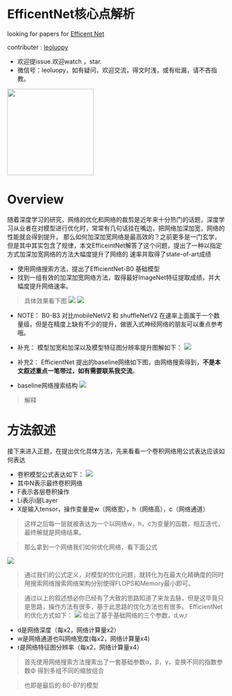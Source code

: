 



# EfficentNet核心点解析

looking for papers for [Efficent Net](https://arxiv.org/pdf/1905.11946.pdf)

contributer : [leoluopy](https://github.com/leoluopy)

+ 欢迎提issue.欢迎watch ，star.
+ 微信号：leoluopy，如有疑问，欢迎交流，得文时浅，或有纰漏，请不吝指教。

<img width="200" height="200" src="https://github.com/leoluopy/paper_discussing/blob/master/wechat_id.jpeg"/>


# Overview
随着深度学习的研究，网络的优化和网络的裁剪是近年来十分热门的话题，深度学习从业者在对模型进行优化时，常常有几句话挂在嘴边，把网络加深加宽，网络的性能就会得到提升，
那么如何加深加宽网络是最高效的？之前更多是一门玄学，但是其中其实包含了规律，本文EfficeintNet解答了这个问题，提出了一种以指定方式加深加宽网络的方法大幅度提升了网络的
速率并取得了state-of-art成绩
+ 使用网络搜索方法，提出了EfficientNet-B0 基础模型
+ 找到一组有效的加深加宽网络方法，取得最好ImageNet特征提取成绩，并大幅度提升网络速率。
> 具体效果看下图
![](./efficientNet_performance.png)
![](./B0-B7-detail.png)

+ NOTE： B0-B3 对比mobileNetV2 和 shuffleNetV2 在速率上面属于一个数量级，但是在精度上缺有不少的提升，做嵌入式神经网络的朋友可以重点参考哦。

+ 补充： 模型加宽和加深以及模型特征图分辨率提升图解如下：
![](./explan_deeper_widther.png)

+ 补充2： EfficientNet 提出的baseline网络如下图，由网络搜索得到，**不是本文叙述重点一笔带过，如有需要联系我交流**。
+ baseline网络搜索结构
![](./baseline_net.png)
> 解释

# 方法叙述
接下来进入正题，在提出优化具体方法，先来看看一个卷积网络用公式表达应该如何表达
+ 卷积模型公式表达如下：
![](./describe_Con_formula.png)
+ 其中N表示最终卷积网络
+ F表示各层卷积操作
+ Li表示i层Layer
+ X是输入tensor，操作变量是w（网络宽），h（网络高），c（网络通道）

> 这样之后每一层就被表达为一个以网络w，h，c为变量的函数，相互迭代，最终解就是网络结果。

> 那么拿到一个网络我们如何优化网络，看下面公式

![](./problem_description_inFormula.png)

> 通过我们的公式定义，对模型的优化问题，就转化为在最大化精确度的同时用搜索网络搜索网络架构分别使得FLOPS和Memory最小即可。

> 通过以上的叙述想必你已经有了大致的思路知道了来龙去脉，但是这毕竟只是思路，操作方法有很多，基于此思路的优化方法也有很多。
EfficientNet的优化方式如下：
![](./scale_factor.png)
给出了基于基础网络的三个参数，d,w,r
+ d是网络深度（每x2，网络计算量x2）
+ w是网络通道也叫网络宽度(每x2，网络计算量x4)
+ r是网络特征图分辨率（每x2，网络计算量x4）

> 首先使用网络搜索方法搜索出了一套基础参数α，β，γ，变换不同的指数参数Φ 得到多组不同的缩放组合

> 也即是最后的 B0-B7的模型


